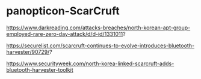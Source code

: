 # panopticon-ScarCruft

https://www.darkreading.com/attacks-breaches/north-korean-apt-group-employed-rare-zero-day-attack/d/d-id/1331011?

https://securelist.com/scarcruft-continues-to-evolve-introduces-bluetooth-harvester/90729/?

https://www.securityweek.com/north-korea-linked-scarcruft-adds-bluetooth-harvester-toolkit
